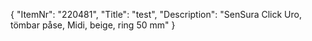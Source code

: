 {
  "ItemNr": "220481",
  "Title": "test",
  "Description": "SenSura Click Uro, tömbar påse, Midi, beige, ring 50 mm"
}
